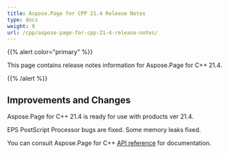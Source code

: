 ```yaml
---
title: Aspose.Page for CPP 21.4 Release Notes
type: docs
weight: 9
url: /cpp/aspose-page-for-cpp-21-4-release-notes/
---
```


{{% alert color="primary" %}}

This page contains release notes information for Aspose.Page for C++ 21.4.

{{% /alert %}}
## **Improvements and Changes**
Aspose.Page for C++ 21.4 is ready for use with products ver 21.4.

EPS PostScript Processor bugs are fixed. Some memory leaks fixed.


You can consult Aspose.Page for C++ [API reference](https://apireference.aspose.com/cpp/page/) for documentation.
